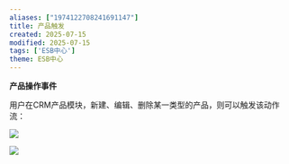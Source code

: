 ```yaml
---
aliases: ["1974122708241691147"]
title: 产品触发
created: 2025-07-15
modified: 2025-07-15
tags: ['ESB中心']
theme: ESB中心
---
```


**产品操作事件**

用户在CRM产品模块，新建、编辑、删除某一类型的产品，则可以触发该动作流：

**![](efb99f1be43f2c794b39f22d35229607.jpg)**

**![](1a39d208b32c5bcb28b61d1a96a533a4.jpg)**